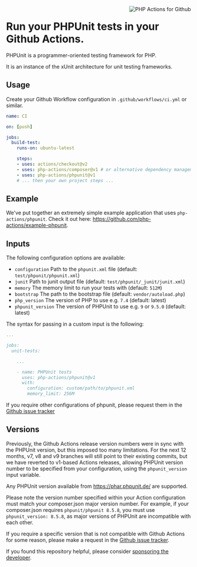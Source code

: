 <img src="http://159.65.210.101/php-actions.png" align="right" alt="PHP Actions for Github" />

Run your PHPUnit tests in your Github Actions.
==============================================

PHPUnit is a programmer-oriented testing framework for PHP.

It is an instance of the xUnit architecture for unit testing frameworks.

Usage
-----

Create your Github Workflow configuration in `.github/workflows/ci.yml` or similar.

```yaml
name: CI

on: [push]

jobs:
  build-test:
    runs-on: ubuntu-latest

    steps:
    - uses: actions/checkout@v2
    - uses: php-actions/composer@v1 # or alternative dependency management
    - uses: php-actions/phpunit@v1
    # ... then your own project steps ...
```

Example
-------

We've put together an extremely simple example application that uses `php-actions/phpunit`. Check it out here: https://github.com/php-actions/example-phpunit.

Inputs
------

The following configuration options are available:

+ `configuration` Path to the `phpunit.xml` file (default: `test/phpunit/phpunit.xml`)
+ `junit` Path to junit output file (default: `test/phpunit/_junit/junit.xml`)
+ `memory` The memory limit to run your tests with (default: `512M`)
+ `bootstrap` The path to the bootstrap file (default: `vendor/autoload.php`)
+ `php_version` The version of PHP to use e.g. `7.4` (default: latest)
+ `phpunit_version` The version of PHPUnit to use e.g. `9` or `9.5.0` (default: latest)

The syntax for passing in a custom input is the following:

```yaml
...

jobs:
  unit-tests:

    ...

    - name: PHPUnit tests
      uses: php-actions/phpunit@v1
      with:
        configuration: custom/path/to/phpunit.xml
        memory_limit: 256M
```

If you require other configurations of phpunit, please request them in the [Github issue tracker](https://github.com/php-actions/phpunit/issues)

Versions
--------

Previously, the Github Actions release version numbers were in sync with the PHPUnit version, but this imposed too many limitations. For the next 12 months, v7, v8 and v9 branches will still point to their existing commits, but we have reverted to v1-based Actions releases, allowing PHPUnit version number to be specified from your configuration, using the `phpunit_version` input variable.

Any PHPUnit version available from https://phar.phpunit.de/ are supported.

Please note the version number specified within your Action configuration must match your composer.json major version number. For example, if your composer.json requires `phpunit/phpunit 8.5.8`, you must use `phpunit_version: 8.5.8`, as major versions of PHPUnit are incompatible with each other.  

If you require a specific version that is not compatible with Github Actions for some reason, please make a request in the [Github issue tracker](https://github.com/php-actions/phpunit/issues).

If you found this repository helpful, please consider [sponsoring the developer][sponsor].

[sponsor]: https://github.com/sponsors/g105b
